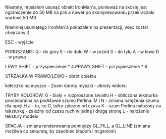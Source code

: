 Niestety, musiałem usunąć obiekt IronMan'a, ponieważ na skosie jest ograniczenie do 50 MB na plik
a nawet po skompresowaniu przekraczało wartość 50 MB.

Niemniej usuniętego IronMan'a pokazałem na prezentacji, więc został obejrzany :)

ESC - wyjście

PORUSZANIE:
Q - do góry
E - do dołu
W - w przód
S - do tyłu
A - w lewo
D - w prawo

LEWY SHIFT - przyspieszenie * 4
PRAWY SHIFT - przyspieszenie * 8

STRZAŁKA W PRAWO/LEWO - obrót obiektu

kółeczko na myszce - Zoom
obrotu myszki - obroty widoku

TRYBY KOLORÓW:
G - biały + rozproszone światło
H - obliczona teksturka proceduralna na podstawie szumu Perlina:
   M i N - zmiana natężenia szumu dla opcji H
J - to, co G, tylko zależne od czasu
K - szum Perlina nałożony na teksturkę - zależny od czasu ruch w jedną i drugą stronę
L - nałożenie tekstury modelu

SPACJA - zmiana renderowania pomiędzy GL_FILL, a GL_LINE (zmiana możliwa co sekundę, by zapobiec błędom i miganiom)
